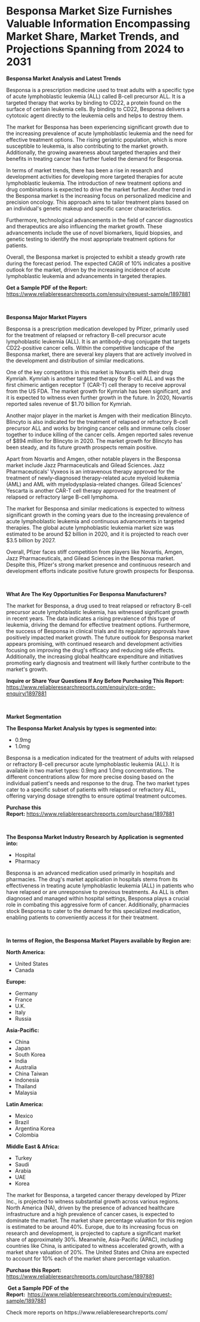 <p><h1>Besponsa Market Size Furnishes Valuable Information Encompassing Market Share, Market Trends, and Projections Spanning from 2024 to 2031</h1></p><p><strong>Besponsa Market Analysis and Latest Trends</strong></p>
<p><p>Besponsa is a prescription medicine used to treat adults with a specific type of acute lymphoblastic leukemia (ALL) called B-cell precursor ALL. It is a targeted therapy that works by binding to CD22, a protein found on the surface of certain leukemia cells. By binding to CD22, Besponsa delivers a cytotoxic agent directly to the leukemia cells and helps to destroy them.</p><p>The market for Besponsa has been experiencing significant growth due to the increasing prevalence of acute lymphoblastic leukemia and the need for effective treatment options. The rising geriatric population, which is more susceptible to leukemia, is also contributing to the market growth. Additionally, the growing awareness about targeted therapies and their benefits in treating cancer has further fueled the demand for Besponsa.</p><p>In terms of market trends, there has been a rise in research and development activities for developing more targeted therapies for acute lymphoblastic leukemia. The introduction of new treatment options and drug combinations is expected to drive the market further. Another trend in the Besponsa market is the increasing focus on personalized medicine and precision oncology. This approach aims to tailor treatment plans based on an individual's genetic makeup and specific cancer characteristics.</p><p>Furthermore, technological advancements in the field of cancer diagnostics and therapeutics are also influencing the market growth. These advancements include the use of novel biomarkers, liquid biopsies, and genetic testing to identify the most appropriate treatment options for patients.</p><p>Overall, the Besponsa market is projected to exhibit a steady growth rate during the forecast period. The expected CAGR of 10% indicates a positive outlook for the market, driven by the increasing incidence of acute lymphoblastic leukemia and advancements in targeted therapies.</p></p>
<p><strong>Get a Sample PDF of the Report:&nbsp;</strong> <a href="https://www.reliableresearchreports.com/enquiry/request-sample/1897881">https://www.reliableresearchreports.com/enquiry/request-sample/1897881</a></p>
<p>&nbsp;</p>
<p><strong>Besponsa Major Market Players</strong></p>
<p><p>Besponsa is a prescription medication developed by Pfizer, primarily used for the treatment of relapsed or refractory B-cell precursor acute lymphoblastic leukemia (ALL). It is an antibody-drug conjugate that targets CD22-positive cancer cells. Within the competitive landscape of the Besponsa market, there are several key players that are actively involved in the development and distribution of similar medications.</p><p>One of the key competitors in this market is Novartis with their drug Kymriah. Kymriah is another targeted therapy for B-cell ALL and was the first chimeric antigen receptor T (CAR-T) cell therapy to receive approval from the US FDA. The market growth for Kymriah has been significant, and it is expected to witness even further growth in the future. In 2020, Novartis reported sales revenue of $1.70 billion for Kymriah.</p><p>Another major player in the market is Amgen with their medication Blincyto. Blincyto is also indicated for the treatment of relapsed or refractory B-cell precursor ALL and works by bringing cancer cells and immune cells closer together to induce killing of the cancer cells. Amgen reported sales revenue of $894 million for Blincyto in 2020. The market growth for Blincyto has been steady, and its future growth prospects remain positive.</p><p>Apart from Novartis and Amgen, other notable players in the Besponsa market include Jazz Pharmaceuticals and Gilead Sciences. Jazz Pharmaceuticals' Vyxeos is an intravenous therapy approved for the treatment of newly-diagnosed therapy-related acute myeloid leukemia (AML) and AML with myelodysplasia-related changes. Gilead Sciences' Yescarta is another CAR-T cell therapy approved for the treatment of relapsed or refractory large B-cell lymphoma.</p><p>The market for Besponsa and similar medications is expected to witness significant growth in the coming years due to the increasing prevalence of acute lymphoblastic leukemia and continuous advancements in targeted therapies. The global acute lymphoblastic leukemia market size was estimated to be around $2 billion in 2020, and it is projected to reach over $3.5 billion by 2027.</p><p>Overall, Pfizer faces stiff competition from players like Novartis, Amgen, Jazz Pharmaceuticals, and Gilead Sciences in the Besponsa market. Despite this, Pfizer's strong market presence and continuous research and development efforts indicate positive future growth prospects for Besponsa.</p></p>
<p>&nbsp;</p>
<p><strong>What Are The Key Opportunities For Besponsa Manufacturers?</strong></p>
<p><p>The market for Besponsa, a drug used to treat relapsed or refractory B-cell precursor acute lymphoblastic leukemia, has witnessed significant growth in recent years. The data indicates a rising prevalence of this type of leukemia, driving the demand for effective treatment options. Furthermore, the success of Besponsa in clinical trials and its regulatory approvals have positively impacted market growth. The future outlook for Besponsa market appears promising, with continued research and development activities focusing on improving the drug's efficacy and reducing side effects. Additionally, the increasing global healthcare expenditure and initiatives promoting early diagnosis and treatment will likely further contribute to the market's growth.</p></p>
<p><strong>Inquire or Share Your Questions If Any Before Purchasing This Report:</strong> <a href="https://www.reliableresearchreports.com/enquiry/pre-order-enquiry/1897881">https://www.reliableresearchreports.com/enquiry/pre-order-enquiry/1897881</a></p>
<p>&nbsp;</p>
<p><strong>Market Segmentation</strong></p>
<p><strong>The Besponsa Market Analysis by types is segmented into:</strong></p>
<p><ul><li>0.9mg</li><li>1.0mg</li></ul></p>
<p><p>Besponsa is a medication indicated for the treatment of adults with relapsed or refractory B-cell precursor acute lymphoblastic leukemia (ALL). It is available in two market types: 0.9mg and 1.0mg concentrations. The different concentrations allow for more precise dosing based on the individual patient's needs and response to the drug. The two market types cater to a specific subset of patients with relapsed or refractory ALL, offering varying dosage strengths to ensure optimal treatment outcomes.</p></p>
<p><strong>Purchase this Report:&nbsp;</strong><a href="https://www.reliableresearchreports.com/purchase/1897881">https://www.reliableresearchreports.com/purchase/1897881</a></p>
<p>&nbsp;</p>
<p><strong>The Besponsa Market Industry Research by Application is segmented into:</strong></p>
<p><ul><li>Hospital</li><li>Pharmacy</li></ul></p>
<p><p>Besponsa is an advanced medication used primarily in hospitals and pharmacies. The drug's market application in hospitals stems from its effectiveness in treating acute lymphoblastic leukemia (ALL) in patients who have relapsed or are unresponsive to previous treatments. As ALL is often diagnosed and managed within hospital settings, Besponsa plays a crucial role in combating this aggressive form of cancer. Additionally, pharmacies stock Besponsa to cater to the demand for this specialized medication, enabling patients to conveniently access it for their treatment.</p></p>
<p>&nbsp;</p>
<p><strong>In terms of Region, the Besponsa Market Players available by Region are:</strong></p>
<p>
    <p> <strong> North America: </strong>
        <ul>
            <li>United States</li>
            <li>Canada</li>
        </ul>
        </p> 
    <p> <strong> Europe: </strong>
        <ul>
            <li>Germany</li>
            <li>France</li>
            <li>U.K.</li>
            <li>Italy</li>
            <li>Russia</li>
        </ul>
        </p> 
    <p> <strong> Asia-Pacific: </strong>
        <ul>
            <li>China</li>
            <li>Japan</li>
            <li>South Korea</li>
            <li>India</li>
            <li>Australia</li>
            <li>China Taiwan</li>
            <li>Indonesia</li>
            <li>Thailand</li>
            <li>Malaysia</li>
        </ul>
        </p> 
    <p> <strong> Latin America: </strong>
        <ul>
            <li>Mexico</li>
            <li>Brazil</li>
            <li>Argentina Korea</li>
            <li>Colombia</li>
        </ul>
        </p> 
    <p> <strong> Middle East & Africa: </strong>
        <ul>
            <li>Turkey</li>
            <li>Saudi</li>
            <li>Arabia</li>
            <li>UAE</li>
            <li>Korea</li>
        </ul>
    </p>
    </p>
<p><p>The market for Besponsa, a targeted cancer therapy developed by Pfizer Inc., is projected to witness substantial growth across various regions. North America (NA), driven by the presence of advanced healthcare infrastructure and a high prevalence of cancer cases, is expected to dominate the market. The market share percentage valuation for this region is estimated to be around 40%. Europe, due to its increasing focus on research and development, is projected to capture a significant market share of approximately 30%. Meanwhile, Asia-Pacific (APAC), including countries like China, is anticipated to witness accelerated growth, with a market share valuation of 20%. The United States and China are expected to account for 10% each of the market share percentage valuation.</p></p>
<p><strong>Purchase this Report: </strong><a href="https://www.reliableresearchreports.com/purchase/1897881">https://www.reliableresearchreports.com/purchase/1897881</a></p>
<p>&nbsp;<strong>Get a Sample PDF of the Report:&nbsp;&nbsp;</strong><a href="https://www.reliableresearchreports.com/enquiry/request-sample/1897881">https://www.reliableresearchreports.com/enquiry/request-sample/1897881</a></p>
<p><strong></strong></p>
<p>Check more reports on https://www.reliableresearchreports.com/</p>